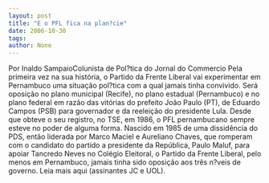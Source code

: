 ```yaml
---
layout: post
title: "E o PFL fica na plan?cie"
date: 2006-10-30
tags: 
author: None
---
```


Por Inaldo SampaioColunista de Pol?tica do Jornal do Commercio
Pela primeira vez na sua história, o Partido da Frente Liberal vai experimentar em Pernambuco uma situação pol?tica com a qual jamais tinha convivido. Será oposição no plano municipal (Recife), no plano estadual (Pernambuco) e no plano federal em razão das vitórias do prefeito João Paulo (PT), de Eduardo Campos (PSB) para governador e da reeleição do presidente Lula.
Desde que obteve o seu registro, no TSE, em 1986, o PFL pernambucano sempre esteve no poder de alguma forma. Nascido em 1985 de uma dissidência do PDS, então liderada por Marco Maciel e Aureliano Chaves, que romperam com o candidato do partido a presidente da República, Paulo Maluf, para apoiar Tancredo Neves no Colégio Eleitoral, o Partido da Frente Liberal, pelo menos em Pernambuco, jamais tinha sido oposição aos três n?veis de governo.
Leia mais aqui (assinantes JC e UOL). 